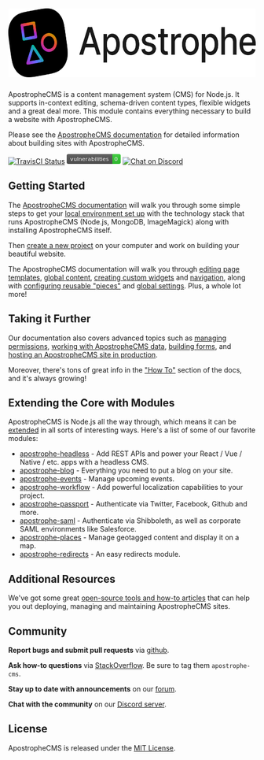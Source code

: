 # [<img src="./ApostropheCMS_logo.png" height="140" title="ApostropheCMS" />](http://apostrophecms.org/)

ApostropheCMS is a content management system (CMS) for Node.js. It supports in-context editing, schema-driven content types, flexible widgets and a great deal more. This module contains everything necessary to build a website with ApostropheCMS.

Please see the [ApostropheCMS documentation](http://apostrophecms.org/docs) for detailed information about building sites with ApostropheCMS.

[![TravisCI Status](https://travis-ci.org/apostrophecms/apostrophe.svg?branch=master)](https://travis-ci.org/apostrophecms/apostrophe)
[<img src="./badges/npm-audit-badge.png" title="npm audit" />](https://docs.npmjs.com/cli/audit)
[![Chat on Discord](https://img.shields.io/discord/517772094482677790.svg)](http://chat.apostrophecms.org)

## Getting Started

The [ApostropheCMS documentation](https://docs.apostrophecms.org/apostrophe/tutorials/getting-started) will walk you through some simple steps to get your [local environment set up](https://docs.apostrophecms.org/apostrophe/tutorials/getting-started/setting-up-your-environment) with the technology stack that runs ApostropheCMS (Node.js, MongoDB, ImageMagick) along with installing ApostropheCMS itself.

Then [create a new project](https://docs.apostrophecms.org/apostrophe/tutorials/getting-started/creating-your-first-project) on your computer and work on building your beautiful website.

The ApostropheCMS documentation will walk you through [editing page templates](https://docs.apostrophecms.org/apostrophe/tutorials/getting-started/editing-page-templates), [global content](https://docs.apostrophecms.org/apostrophe/tutorials/getting-started/global), [creating custom widgets](https://docs.apostrophecms.org/apostrophe/tutorials/getting-started/custom-widgets) and [navigation](https://docs.apostrophecms.org/apostrophe/tutorials/getting-started/building-navigation), along with [configuring reusable "pieces"](https://docs.apostrophecms.org/apostrophe/tutorials/getting-started/reusable-content-with-pieces) and [global settings](https://docs.apostrophecms.org/apostrophe/tutorials/getting-started/settings). Plus, a whole lot more!

## Taking it Further

Our documentation also covers advanced topics such as [managing permissions](https://docs.apostrophecms.org/apostrophe/tutorials/intermediate/permissions), [working with ApostropheCMS data](https://docs.apostrophecms.org/apostrophe/tutorials/intermediate/model-layer), [building forms](https://docs.apostrophecms.org/apostrophe/tutorials/intermediate/forms), and [hosting an ApostropheCMS site in production](https://docs.apostrophecms.org/apostrophe/tutorials/intermediate/deployment).

Moreover, there's tons of great info in the ["How To"](https://docs.apostrophecms.org/apostrophe/tutorials/howtos) section of the docs, and it's always growing!

## Extending the Core with Modules

ApostropheCMS is Node.js all the way through, which means it can be [extended](http://apostrophecms.org/extend) in all sorts of interesting ways. Here's a list of some of our favorite modules:

* [apostrophe-headless](https://github.com/apostrophecms/apostrophe-headless) - Add REST APIs and power your React / Vue / Native / etc. apps with a headless CMS.
* [apostrophe-blog](https://github.com/apostrophecms/apostrophe-blog) - Everything you need to put a blog on your site.
* [apostrophe-events](https://github.com/apostrophecms/apostrophe-events) - Manage upcoming events.
* [apostrophe-workflow](https://github.com/apostrophecms/apostrophe-workflow) - Add powerful localization capabilities to your project.
* [apostrophe-passport](https://github.com/apostrophecms/apostrophe-passport) - Authenticate via Twitter, Facebook, Github and more.
* [apostrophe-saml](https://github.com/apostrophecms/apostrophe-saml) - Authenticate via Shibboleth, as well as corporate SAML environments like Salesforce.
* [apostrophe-places](https://github.com/apostrophecms/apostrophe-places) - Manage geotagged content and display it on a map.
* [apostrophe-redirects](https://github.com/apostrophecms/apostrophe-redirects) - An easy redirects module.

## Additional Resources
We've got some great [open-source tools and how-to articles](https://docs.apostrophecms.org/apostrophe/tutorials/intermediate/deployment) that can help you out deploying, managing and maintaining ApostropheCMS sites.

## Community

**Report bugs and submit pull requests** via [github](https://github.com/apostrophecms/apostrophe/issues).

**Ask how-to questions** via [StackOverflow](https://stackoverflow.com/questions/tagged/apostrophe-cms). Be sure to tag them `apostrophe-cms`.

**Stay up to date with announcements** on our [forum](https://forum.apostrophecms.org).

**Chat with the community** on our [Discord server](http://chat.apostrophecms.org).

## License
ApostropheCMS is released under the [MIT License](https://github.com/apostrophecms/apostrophe/blob/master/LICENSE.md).
